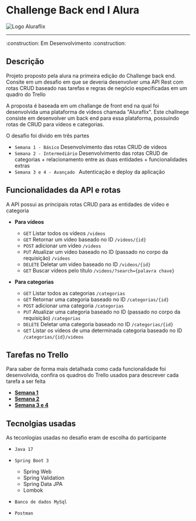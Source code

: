 # Challenge Back end I Alura
![Logo Aluraflix](https://user-images.githubusercontent.com/64627274/216795074-cc10d754-99ee-4768-bd8b-f1e7d228b3b0.png)

<hr>
:construction: Em Desenvolvimento :construction:

## Descrição

Projeto proposto pela alura na primeira edição do Challenge back end. Consite em um desafio em que se deveria desenvolver uma API Rest com rotas CRUD baseado nas tarefas e regras de negócio especificadas em um quadro do Trello

A proposta é baseada em um challange de front end na qual foi desenvolvida uma plataforma de videos chamada "Aluraflix". Este challnege consiste em desenvolver um back end para essa plataforma, possuindo rotas de CRUD para vídeos e categorias.

O desafio foi divido em três partes

- `Semana 1 - Básico` Desenvolvimento das rotas CRUD de vídeos
- `Semana 2 - Intermediário` Desenvolvimento das rotas CRUD de categorias + relacionamento entre as duas entidades + funcionalidades extras
- `Semana 3 e 4 - Avançado ` Autenticação e deploy da aplicação 

## Funcionalidades da API e rotas

A API possui as principais rotas CRUD para as entidades de vídeo e categoria

- **Para vídeos**

  - `GET` Listar todos os vídeos `/videos`
  - `GET` Retornar um vídeo baseado no ID `/videos/{id}`
  - `POST` adicionar um vídeo `/videos`
  - `PUT` Atualizar um vídeo baseado no ID (passado no corpo da requisição) `/videos` 
  - `DELETE` Deletar um vídeo baseado no ID `/videos/{id}` 
  - `GET` Buscar vídeos pelo título `/videos/?search={palavra chave}`
  
- **Para categorias**

  - `GET` Listar todos as categorias `/categorias`
  - `GET` Retornar uma categoria baseado no ID `/categorias/{id}`
  - `POST` adicionar uma categoria `/categorias`
  - `PUT` Atualizar uma categoria baseado no ID (passado no corpo da requisição) `/categorias`
  - `DELETE` Deletar uma categoria baseado no ID `/categorias/{id}`
  - `GET` Listar os vídeos de uma determinada categoria baseado no ID `/categorias/{id}/videos`
  
## Tarefas no Trello 

Para saber de forma mais detalhada como cada funcionalidade foi desenvolvida, confira os quadros do Trello usados para descrever cada tarefa a ser feita

- **[Semana 1](https://trello.com/b/Mj5x6lMZ/alura-challenge-backend-semana-1)**
- **[Semana 2](https://trello.com/b/5DavhAH7/alura-challenge-backend-semana-2)**
- **[Semana 3 e 4]()**
  
 ## Tecnolgias usadas 
 
 As teconlogias usadas no desafio eram de escolha do participante 
 
 - `Java 17` 
 - `Spring Boot 3` 
 
   - Spring Web
   - Spring Validation
   - Spring Data JPA
   - Lombok
 - `Banco de dados MySql`
 - `Postman` 

  
